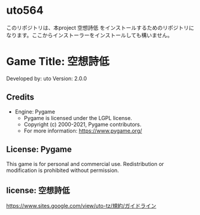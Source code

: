 
# uto564
このリポジトリは、本project 空想詩低 をインストールするためのリポジトリになります。ここからインストーラーをインストールしても構いません。
# Game Title: 空想詩低
Developed by: uto
Version: 2.0.0

## Credits
- Engine: Pygame
  - Pygame is licensed under the LGPL license.
  - Copyright (c) 2000-2021, Pygame contributors.
  - For more information: https://www.pygame.org/

## License: Pygame
This game is for personal and commercial use. Redistribution or modification is prohibited without permission.

## license: 空想詩低
https://www.sites.google.com/view/uto-tz/規約/ガイドライン
